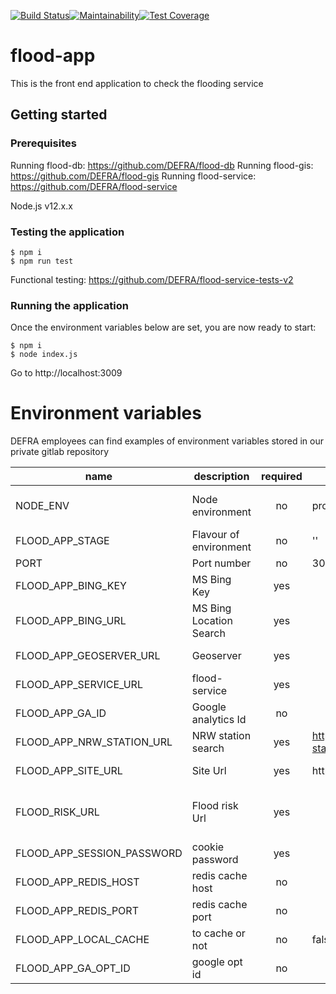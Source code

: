 [![Build Status](https://travis-ci.com/DEFRA/flood-app.svg?branch=master)](https://travis-ci.com/DEFRA/flood-app)[![Maintainability](https://api.codeclimate.com/v1/badges/07543b76346b60d1fa9d/maintainability)](https://codeclimate.com/github/DEFRA/flood-app/maintainability)[![Test Coverage](https://api.codeclimate.com/v1/badges/07543b76346b60d1fa9d/test_coverage)](https://codeclimate.com/github/DEFRA/flood-app/test_coverage)

# flood-app

This is the front end application to check the flooding service

## Getting started

### Prerequisites

Running flood-db: https://github.com/DEFRA/flood-db
Running flood-gis: https://github.com/DEFRA/flood-gis
Running flood-service: https://github.com/DEFRA/flood-service

Node.js v12.x.x

### Testing the application
```
$ npm i
$ npm run test
```

Functional testing: https://github.com/DEFRA/flood-service-tests-v2

### Running the application

Once the environment variables below are set, you are now ready to start:

```
$ npm i
$ node index.js
```

Go to http://localhost:3009

# Environment variables

DEFRA employees can find examples of environment variables stored in our private gitlab repository

| name     | description      | required | default |            valid            |             notes             |
|----------|------------------|:--------:|---------|:---------------------------:|:-----------------------------:|
| NODE_ENV | Node environment |    no    | production | development, dev, test, tst, production |                               |
| FLOOD_APP_STAGE | Flavour of environment | no | '' | ||
| PORT     | Port number      |    no    | 3009    |                             |                               |
| FLOOD_APP_BING_KEY   | MS Bing Key  |    yes    |         |                             | For location search |
| FLOOD_APP_BING_URL   | MS Bing Location Search  |    yes    |         |                             | For location search |
| FLOOD_APP_GEOSERVER_URL   | Geoserver  |    yes    |         |                             | For maps ows |
| FLOOD_APP_SERVICE_URL   | flood-service  |    yes    |         |                             | For flood api |
| FLOOD_APP_GA_ID   | Google analytics Id |    no    |         |                             |  |
| FLOOD_APP_NRW_STATION_URL | NRW station search  | yes | https://rloi.naturalresources.wales/ViewDetails?station= | |
| FLOOD_APP_SITE_URL   | Site Url  |    yes    | http://localhost:3009 |                             | For SEO metadata |
| FLOOD_RISK_URL   | Flood risk Url  |    yes    |  |                             | To link to correct flood risk environment |
| FLOOD_APP_SESSION_PASSWORD | cookie password | yes | | |
| FLOOD_APP_REDIS_HOST | redis cache host | no | | |  |
| FLOOD_APP_REDIS_PORT | redis cache port | no | | |  |
| FLOOD_APP_LOCAL_CACHE | to cache or not | no | false | |  |
| FLOOD_APP_GA_OPT_ID | google opt id | no | | |  |



